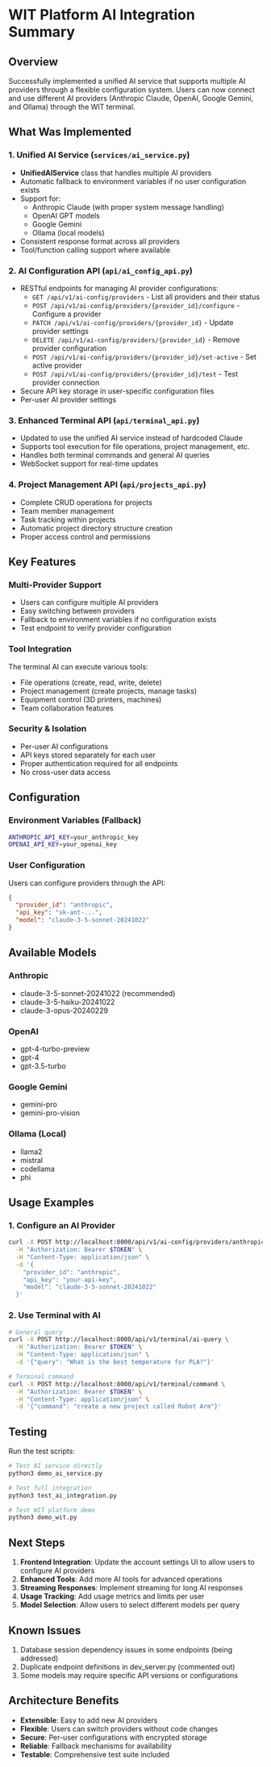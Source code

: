 # WIT Platform AI Integration Summary

## Overview
Successfully implemented a unified AI service that supports multiple AI providers through a flexible configuration system. Users can now connect and use different AI providers (Anthropic Claude, OpenAI, Google Gemini, and Ollama) through the WIT terminal.

## What Was Implemented

### 1. Unified AI Service (`services/ai_service.py`)
- **UnifiedAIService** class that handles multiple AI providers
- Automatic fallback to environment variables if no user configuration exists
- Support for:
  - Anthropic Claude (with proper system message handling)
  - OpenAI GPT models
  - Google Gemini
  - Ollama (local models)
- Consistent response format across all providers
- Tool/function calling support where available

### 2. AI Configuration API (`api/ai_config_api.py`)
- RESTful endpoints for managing AI provider configurations:
  - `GET /api/v1/ai-config/providers` - List all providers and their status
  - `POST /api/v1/ai-config/providers/{provider_id}/configure` - Configure a provider
  - `PATCH /api/v1/ai-config/providers/{provider_id}` - Update provider settings
  - `DELETE /api/v1/ai-config/providers/{provider_id}` - Remove provider configuration
  - `POST /api/v1/ai-config/providers/{provider_id}/set-active` - Set active provider
  - `POST /api/v1/ai-config/providers/{provider_id}/test` - Test provider connection
- Secure API key storage in user-specific configuration files
- Per-user AI provider settings

### 3. Enhanced Terminal API (`api/terminal_api.py`)
- Updated to use the unified AI service instead of hardcoded Claude
- Supports tool execution for file operations, project management, etc.
- Handles both terminal commands and general AI queries
- WebSocket support for real-time updates

### 4. Project Management API (`api/projects_api.py`)
- Complete CRUD operations for projects
- Team member management
- Task tracking within projects
- Automatic project directory structure creation
- Proper access control and permissions

## Key Features

### Multi-Provider Support
- Users can configure multiple AI providers
- Easy switching between providers
- Fallback to environment variables if no configuration exists
- Test endpoint to verify provider configuration

### Tool Integration
The terminal AI can execute various tools:
- File operations (create, read, write, delete)
- Project management (create projects, manage tasks)
- Equipment control (3D printers, machines)
- Team collaboration features

### Security & Isolation
- Per-user AI configurations
- API keys stored separately for each user
- Proper authentication required for all endpoints
- No cross-user data access

## Configuration

### Environment Variables (Fallback)
```bash
ANTHROPIC_API_KEY=your_anthropic_key
OPENAI_API_KEY=your_openai_key
```

### User Configuration
Users can configure providers through the API:
```json
{
  "provider_id": "anthropic",
  "api_key": "sk-ant-...",
  "model": "claude-3-5-sonnet-20241022"
}
```

## Available Models

### Anthropic
- claude-3-5-sonnet-20241022 (recommended)
- claude-3-5-haiku-20241022
- claude-3-opus-20240229

### OpenAI
- gpt-4-turbo-preview
- gpt-4
- gpt-3.5-turbo

### Google Gemini
- gemini-pro
- gemini-pro-vision

### Ollama (Local)
- llama2
- mistral
- codellama
- phi

## Usage Examples

### 1. Configure an AI Provider
```bash
curl -X POST http://localhost:8000/api/v1/ai-config/providers/anthropic/configure \
  -H "Authorization: Bearer $TOKEN" \
  -H "Content-Type: application/json" \
  -d '{
    "provider_id": "anthropic",
    "api_key": "your-api-key",
    "model": "claude-3-5-sonnet-20241022"
  }'
```

### 2. Use Terminal with AI
```bash
# General query
curl -X POST http://localhost:8000/api/v1/terminal/ai-query \
  -H "Authorization: Bearer $TOKEN" \
  -H "Content-Type: application/json" \
  -d '{"query": "What is the best temperature for PLA?"}'

# Terminal command
curl -X POST http://localhost:8000/api/v1/terminal/command \
  -H "Authorization: Bearer $TOKEN" \
  -H "Content-Type: application/json" \
  -d '{"command": "create a new project called Robot Arm"}'
```

## Testing

Run the test scripts:
```bash
# Test AI service directly
python3 demo_ai_service.py

# Test full integration
python3 test_ai_integration.py

# Test WIT platform demo
python3 demo_wit.py
```

## Next Steps

1. **Frontend Integration**: Update the account settings UI to allow users to configure AI providers
2. **Enhanced Tools**: Add more AI tools for advanced operations
3. **Streaming Responses**: Implement streaming for long AI responses
4. **Usage Tracking**: Add usage metrics and limits per user
5. **Model Selection**: Allow users to select different models per query

## Known Issues

1. Database session dependency issues in some endpoints (being addressed)
2. Duplicate endpoint definitions in dev_server.py (commented out)
3. Some models may require specific API versions or configurations

## Architecture Benefits

- **Extensible**: Easy to add new AI providers
- **Flexible**: Users can switch providers without code changes
- **Secure**: Per-user configurations with encrypted storage
- **Reliable**: Fallback mechanisms for availability
- **Testable**: Comprehensive test suite included